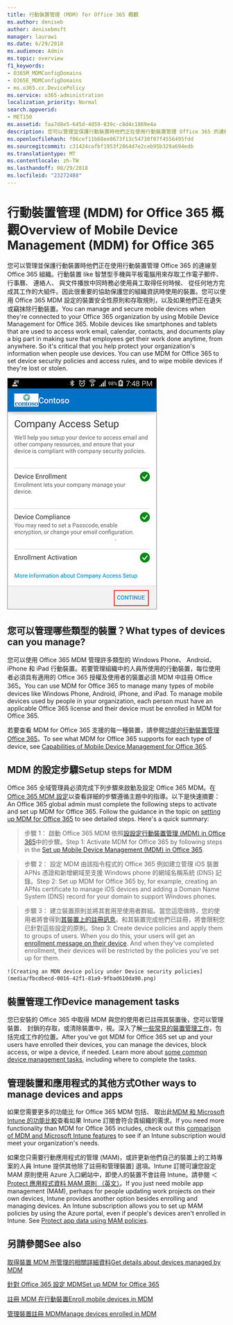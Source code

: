 ```yaml
---
title: 行動裝置管理 (MDM) for Office 365 概觀
ms.author: deniseb
author: denisebmsft
manager: laurawi
ms.date: 6/29/2018
ms.audience: Admin
ms.topic: overview
f1_keywords:
- O365M_MDMConfigDomains
- O365E_MDMConfigDomains
- ms.o365.cc.DevicePolicy
ms.service: o365-administration
localization_priority: Normal
search.appverid:
- MET150
ms.assetid: faa7d8e5-645d-4d59-839c-c8d4c1869e4a
description: 您可以管理並保護行動裝置時他們正在使用行動裝置管理 Office 365 的連線至 Office 365 組織。行動裝置 like 智慧型手機與平板電腦用來存取工作電子郵件、 行事曆、 連絡人、 與文件播放中同時務必使用員工取得任何時候、 從任何地方完成其工作的大組件。因此很重要的協助保護您的組織資訊時使用的裝置。您可以使用 Office 365 MDM 設定的裝置安全性原則和存取規則，以及如果他們正在遺失或竊抹除行動裝置。
ms.openlocfilehash: f06cef11b68ee0673f13c54738f07f4556495fdd
ms.sourcegitcommit: c31424cafbf1953f2864d7e2ceb95b329a694edb
ms.translationtype: MT
ms.contentlocale: zh-TW
ms.lasthandoff: 08/29/2018
ms.locfileid: "23272488"
---
```

# <a name="overview-of-mobile-device-management-mdm-for-office-365"></a><span data-ttu-id="8abfe-106">行動裝置管理 (MDM) for Office 365 概觀</span><span class="sxs-lookup"><span data-stu-id="8abfe-106">Overview of Mobile Device Management (MDM) for Office 365</span></span>

<span data-ttu-id="8abfe-p102">您可以管理並保護行動裝置時他們正在使用行動裝置管理 Office 365 的連線至 Office 365 組織。行動裝置 like 智慧型手機與平板電腦用來存取工作電子郵件、 行事曆、 連絡人、 與文件播放中同時務必使用員工取得任何時候、 從任何地方完成其工作的大組件。因此很重要的協助保護您的組織資訊時使用的裝置。您可以使用 Office 365 MDM 設定的裝置安全性原則和存取規則，以及如果他們正在遺失或竊抹除行動裝置。</span><span class="sxs-lookup"><span data-stu-id="8abfe-p102">You can manage and secure mobile devices when they're connected to your Office 365 organization by using Mobile Device Management for Office 365. Mobile devices like smartphones and tablets that are used to access work email, calendar, contacts, and documents play a big part in making sure that employees get their work done anytime, from anywhere. So it's critical that you help protect your organization's information when people use devices. You can use MDM for Office 365 to set device security policies and access rules, and to wipe mobile devices if they're lost or stolen.</span></span>
  
![在 Android 手機 MDM](media/69b9a9f6-13ac-4e36-99ca-95e82e0375aa.png)
  
## <a name="what-types-of-devices-can-you-manage"></a><span data-ttu-id="8abfe-112">您可以管理哪些類型的裝置？</span><span class="sxs-lookup"><span data-stu-id="8abfe-112">What types of devices can you manage?</span></span>

<span data-ttu-id="8abfe-p103">您可以使用 Office 365 MDM 管理許多類型的 Windows Phone、 Android、 iPhone 和 iPad 行動裝置。若要管理組織中的人員所使用的行動裝置，每位使用者必須具有適用的 Office 365 授權及使用者的裝置必須 MDM 中註冊 Office 365。</span><span class="sxs-lookup"><span data-stu-id="8abfe-p103">You can use MDM for Office 365 to manage many types of mobile devices like Windows Phone, Android, iPhone, and iPad. To manage mobile devices used by people in your organization, each person must have an applicable Office 365 license and their device must be enrolled in MDM for Office 365.</span></span> 
  
<span data-ttu-id="8abfe-115">若要查看 MDM for Office 365 支援的每一種裝置，請參閱[功能的行動裝置管理 Office 365](capabilities-of-mobile-device-management.md)。</span><span class="sxs-lookup"><span data-stu-id="8abfe-115">To see what MDM for Office 365 supports for each type of device, see [Capabilities of Mobile Device Management for Office 365](capabilities-of-mobile-device-management.md).</span></span>
  
## <a name="setup-steps-for-mdm"></a><span data-ttu-id="8abfe-116">MDM 的設定步驟</span><span class="sxs-lookup"><span data-stu-id="8abfe-116">Setup steps for MDM</span></span>

<span data-ttu-id="8abfe-p104">Office 365 全域管理員必須完成下列步驟來啟動及設定 Office 365 MDM。在[Office 365 MDM 設定](set-up-mobile-device-management.md)以查看詳細的步驟遵循主題中的指導。以下是快速摘要：</span><span class="sxs-lookup"><span data-stu-id="8abfe-p104">An Office 365 global admin must complete the following steps to activate and set up MDM for Office 365. Follow the guidance in the topic on [setting up MDM for Office 365](set-up-mobile-device-management.md) to see detailed steps. Here's a quick summary:</span></span> 
  
> <span data-ttu-id="8abfe-120">步驟 1： 啟動 Office 365 MDM 依照[設設定行動裝置管理 (MDM) in Office 365](set-up-mobile-device-management.md)中的步驟。</span><span class="sxs-lookup"><span data-stu-id="8abfe-120">Step 1: Activate MDM for Office 365 by following steps in the [Set up Mobile Device Management (MDM) in Office 365](set-up-mobile-device-management.md).</span></span>
    
> <span data-ttu-id="8abfe-121">步驟 2： 設定 MDM 由該指令程式的 Office 365 例如建立管理 iOS 裝置 APNs 憑證和新增網域至支援 Windows phone 的網域名稱系統 (DNS) 記錄。</span><span class="sxs-lookup"><span data-stu-id="8abfe-121">Step 2: Set up MDM for Office 365 by, for example, creating an APNs certificate to manage iOS devices and adding a Domain Name System (DNS) record for your domain to support Windows phones.</span></span>
    
> <span data-ttu-id="8abfe-p105">步驟 3： 建立裝置原則並將其套用至使用者群組。當您這麼做時，您的使用者將會得到[其裝置上的註冊訊息](enroll-your-mobile-device.md)。和其裝置完成他們已註冊，將會限制您已針對這些設定的原則。</span><span class="sxs-lookup"><span data-stu-id="8abfe-p105">Step 3: Create device policies and apply them to groups of users. When you do this, your users will get an [enrollment message on their device](enroll-your-mobile-device.md). And when they've completed enrollment, their devices will be restricted by the policies you've set up for them.</span></span>
    
    ![Creating an MDN device policy under Device security policies](media/fbcdbecd-0016-42f1-81a9-9fbad610da90.png)
  
## <a name="device-management-tasks"></a><span data-ttu-id="8abfe-125">裝置管理工作</span><span class="sxs-lookup"><span data-stu-id="8abfe-125">Device management tasks</span></span>

<span data-ttu-id="8abfe-p106">您已安裝的 Office 365 中取得 MDM 與您的使用者已註冊其裝置後，您可以管理裝置、 封鎖的存取，或清除裝置中，視。深入了解[一些常見的裝置管理工作](manage-devices-in-mdm.md)，包括完成工作的位置。</span><span class="sxs-lookup"><span data-stu-id="8abfe-p106">After you've got MDM for Office 365 set up and your users have enrolled their devices, you can manage the devices, block access, or wipe a device, if needed. Learn more about [some common device management tasks](manage-devices-in-mdm.md), including where to complete the tasks.</span></span>
  
## <a name="other-ways-to-manage-devices-and-apps"></a><span data-ttu-id="8abfe-128">管理裝置和應用程式的其他方式</span><span class="sxs-lookup"><span data-stu-id="8abfe-128">Other ways to manage devices and apps</span></span>

<span data-ttu-id="8abfe-129">如果您需要更多的功能比 for Office 365 MDM 包括、 取出此[MDM 和 Microsoft Intune 的功能比較](choose-between-mdm-and-intune.md)查看如果 Intune 訂閱會符合貴組織的需求。</span><span class="sxs-lookup"><span data-stu-id="8abfe-129">If you need more functionality than MDM for Office 365 includes, check out this [comparison of MDM and Microsoft Intune features](choose-between-mdm-and-intune.md) to see if an Intune subscription would meet your organization's needs.</span></span> 
  
<span data-ttu-id="8abfe-p107">如果您只需要行動應用程式的管理 (MAM)，或許更新他們自己的裝置上的工時專案的人員 Intune 提供其他除了註冊和管理裝置] 選項。Intune 訂閱可讓您設定 MAM 原則使用 Azure 入口網站中，即使人的裝置不會註冊 Intune。請參閱 ＜ [Protect 應用程式資料 MAM 原則 （英文）](https://go.microsoft.com/fwlink/?LinkId=825439)。</span><span class="sxs-lookup"><span data-stu-id="8abfe-p107">If you just need mobile app management (MAM), perhaps for people updating work projects on their own devices, Intune provides another option besides enrolling and managing devices. An Intune subscription allows you to set up MAM policies by using the Azure portal, even if people's devices aren't enrolled in Intune. See [Protect app data using MAM policies](https://go.microsoft.com/fwlink/?LinkId=825439).</span></span> 
  
## <a name="see-also"></a><span data-ttu-id="8abfe-133">另請參閱</span><span class="sxs-lookup"><span data-stu-id="8abfe-133">See also</span></span>

[<span data-ttu-id="8abfe-134">取得裝置 MDM 所管理的相關詳細資料</span><span class="sxs-lookup"><span data-stu-id="8abfe-134">Get details about devices managed by MDM</span></span>](get-details-about-mdm-managed-devices.md)

[<span data-ttu-id="8abfe-135">針對 Office 365 設定 MDM</span><span class="sxs-lookup"><span data-stu-id="8abfe-135">Set up MDM for Office 365</span></span>](set-up-mobile-device-management.md)
  
[<span data-ttu-id="8abfe-136">註冊 MDM 在行動裝置</span><span class="sxs-lookup"><span data-stu-id="8abfe-136">Enroll mobile devices in MDM</span></span>](enroll-your-mobile-device.md)
  
[<span data-ttu-id="8abfe-137">管理裝置註冊 MDM</span><span class="sxs-lookup"><span data-stu-id="8abfe-137">Manage devices enrolled in MDM</span></span>](manage-devices-in-mdm.md)

